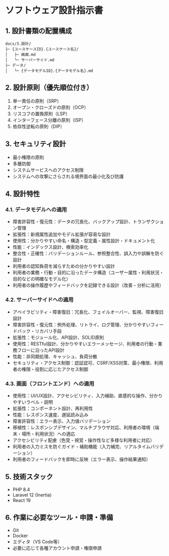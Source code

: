 # ソフトウェア設計指示書

## 1. 設計書類の配置構成

```
docs/3.設計/
├─ {ユースケースID}.{ユースケース名}/
│   ├─ 画面.md
│   └─ サーバーサイド.md
├─ データ/
│   └─ {データモデルID}.{データモデル名}.md
```

## 2. 設計原則（優先順位付き）

1. 単一責任の原則（SRP）
2. オープン・クローズドの原則（OCP）
3. リスコフの置換原則（LSP）
4. インターフェース分離の原則（ISP）
5. 依存性逆転の原則（DIP）

## 3. セキュリティ設計

- 最小権限の原則
- 多層防御
- システムサービスへのアクセス制限
- システムへの攻撃にさらされる境界面の最小化及び防護

## 4. 設計特性

### 4.1. データモデルへの適用

- 障害許容性・復元性：データの冗長化、バックアップ設計、トランザクション管理
- 拡張性：新規属性追加やモデル拡張が容易な設計
- 使用性：分かりやすい命名・構造・型定義・属性設計・ドキュメント化
- 性能：インデックス設計、検索効率化
- 整合性・正確性：バリデーションルール、参照整合性、誤入力や誤解を防ぐ設計
- 利用者の認知負荷を減らすための分かりやすい設計
- 利用者の業務・行動・目的に沿ったデータ構造（ユーザー属性・利用状況・目的などの明確なモデル化）
- 利用者の操作履歴やフィードバックを記録できる設計（改善・分析に活用）

### 4.2. サーバーサイドへの適用

- アベイラビリティ・障害復旧：冗長化、フェイルオーバー、監視、障害復旧設計
- 障害許容性・復元性：例外処理、リトライ、ログ管理、分かりやすいフィードバック・リカバリ手段
- 拡張性：モジュール化、API設計、SOLID原則
- 使用性：RESTful設計、分かりやすいエラーメッセージ、利用者の行動・業務フローに沿ったAPI設計
- 性能：非同期処理、キャッシュ、負荷分散
- セキュリティ・アクセス制御：認証認可、CSRF/XSS対策、最小権限、利用者の権限・役割に応じたアクセス制御

### 4.3. 画面（フロントエンド）への適用

- 使用性：UI/UX設計、アクセシビリティ、入力補助、直感的な操作、分かりやすいラベル・説明
- 拡張性：コンポーネント設計、再利用性
- 性能：レスポンス速度、遅延読み込み
- 障害許容性：エラー表示、入力値バリデーション
- 移植性：レスポンシブデザイン、マルチブラウザ対応、利用者の環境（端末・場所・利用状況）への適応
- アクセシビリティ配慮（色覚・視覚・操作性など多様な利用者に対応）
- 利用者の入力ミスを防ぐガイド・補助機能（入力補完、リアルタイムバリデーション）
- 利用者のフィードバックを即時に反映（エラー表示、操作結果通知）

## 5. 技術スタック

- PHP 8.4
- Laravel 12 (Inertia)
- React 19

## 6. 作業に必要なツール・申請・準備

- Git
- Docker
- エディタ（VS Code等）
- 必要に応じて各種アカウント申請・権限申請
